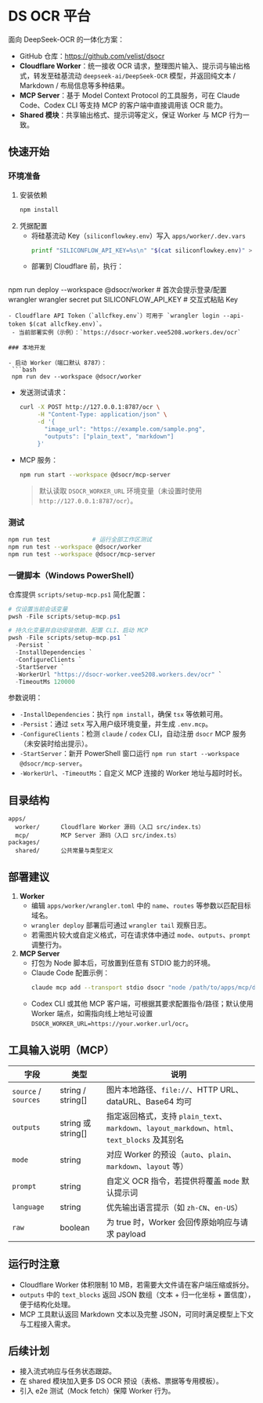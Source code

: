 # DS OCR 平台

面向 DeepSeek-OCR 的一体化方案：

- GitHub 仓库：<https://github.com/velist/dsocr>
- **Cloudflare Worker**：统一接收 OCR 请求，整理图片输入、提示词与输出格式，转发至硅基流动 `deepseek-ai/DeepSeek-OCR` 模型，并返回纯文本 / Markdown / 布局信息等多种结果。
- **MCP Server**：基于 Model Context Protocol 的工具服务，可在 Claude Code、Codex CLI 等支持 MCP 的客户端中直接调用该 OCR 能力。
- **Shared 模块**：共享输出格式、提示词等定义，保证 Worker 与 MCP 行为一致。

## 快速开始

### 环境准备

1. 安装依赖
   ```bash
   npm install
   ```
2. 凭据配置
   - 将硅基流动 Key（`siliconflowkey.env`）写入 `apps/worker/.dev.vars`
     ```bash
     printf "SILICONFLOW_API_KEY=%s\n" "$(cat siliconflowkey.env)" > apps/worker/.dev.vars
     ```
   - 部署到 Cloudflare 前，执行：
     ```bash
 npm run deploy --workspace @dsocr/worker  # 首次会提示登录/配置 wrangler
 wrangler secret put SILICONFLOW_API_KEY   # 交互式粘贴 Key
 ```
 - Cloudflare API Token（`allcfkey.env`）可用于 `wrangler login --api-token $(cat allcfkey.env)`。
  - 当前部署实例（示例）：`https://dsocr-worker.vee5208.workers.dev/ocr`

### 本地开发

- 启动 Worker（端口默认 8787）：
  ```bash
  npm run dev --workspace @dsocr/worker
  ```
- 发送测试请求：
  ```bash
  curl -X POST http://127.0.0.1:8787/ocr \
       -H "Content-Type: application/json" \
       -d '{
         "image_url": "https://example.com/sample.png",
         "outputs": ["plain_text", "markdown"]
       }'
  ```

- MCP 服务：
  ```bash
  npm run start --workspace @dsocr/mcp-server
  ```
  > 默认读取 `DSOCR_WORKER_URL` 环境变量（未设置时使用 `http://127.0.0.1:8787/ocr`）。

### 测试

```bash
npm run test            # 运行全部工作区测试
npm run test --workspace @dsocr/worker
npm run test --workspace @dsocr/mcp-server
```

### 一键脚本（Windows PowerShell）

仓库提供 `scripts/setup-mcp.ps1` 简化配置：

```powershell
# 仅设置当前会话变量
pwsh -File scripts/setup-mcp.ps1

# 持久化变量并自动安装依赖、配置 CLI、启动 MCP
pwsh -File scripts/setup-mcp.ps1 `
  -Persist `
  -InstallDependencies `
  -ConfigureClients `
  -StartServer `
  -WorkerUrl "https://dsocr-worker.vee5208.workers.dev/ocr" `
  -TimeoutMs 120000
```

参数说明：
- `-InstallDependencies`：执行 `npm install`，确保 `tsx` 等依赖可用。
- `-Persist`：通过 `setx` 写入用户级环境变量，并生成 `.env.mcp`。
- `-ConfigureClients`：检测 `claude` / `codex` CLI，自动注册 `dsocr` MCP 服务（未安装时给出提示）。
- `-StartServer`：新开 PowerShell 窗口运行 `npm run start --workspace @dsocr/mcp-server`。
- `-WorkerUrl`、`-TimeoutMs`：自定义 MCP 连接的 Worker 地址与超时时长。

## 目录结构

```
apps/
  worker/      Cloudflare Worker 源码（入口 src/index.ts）
  mcp/         MCP Server 源码（入口 src/index.ts）
packages/
  shared/      公共常量与类型定义
```

## 部署建议

1. **Worker**
   - 编辑 `apps/worker/wrangler.toml` 中的 `name`、`routes` 等参数以匹配目标域名。
   - `wrangler deploy` 部署后可通过 `wrangler tail` 观察日志。
   - 若需图片较大或自定义格式，可在请求体中通过 `mode`、`outputs`、`prompt` 调整行为。
2. **MCP Server**
   - 打包为 Node 脚本后，可放置到任意有 STDIO 能力的环境。
   - Claude Code 配置示例：
     ```bash
     claude mcp add --transport stdio dsocr "node /path/to/apps/mcp/dist/index.js"
     ```
   - Codex CLI 或其他 MCP 客户端，可根据其要求配置指令/路径；默认使用 Worker 端点，如需指向线上地址可设置 `DSOCR_WORKER_URL=https://your.worker.url/ocr`。

## 工具输入说明（MCP）

| 字段 | 类型 | 说明 |
| ---- | ---- | ---- |
| `source` / `sources` | string / string[] | 图片本地路径、`file://`、HTTP URL、dataURL、Base64 均可 |
| `outputs` | string 或 string[] | 指定返回格式，支持 `plain_text`、`markdown`、`layout_markdown`、`html`、`text_blocks` 及其别名 |
| `mode` | string | 对应 Worker 的预设（`auto`、`plain`、`markdown`、`layout` 等） |
| `prompt` | string | 自定义 OCR 指令，若提供将覆盖 `mode` 默认提示词 |
| `language` | string | 优先输出语言提示（如 `zh-CN`、`en-US`） |
| `raw` | boolean | 为 true 时，Worker 会回传原始响应与请求 payload |

## 运行时注意

- Cloudflare Worker 体积限制 10 MB，若需要大文件请在客户端压缩或拆分。
- `outputs` 中的 `text_blocks` 返回 JSON 数组（文本 + 归一化坐标 + 置信度），便于结构化处理。
- MCP 工具默认返回 Markdown 文本以及完整 JSON，可同时满足模型上下文与工程接入需求。

## 后续计划

- 接入流式响应与任务状态跟踪。
- 在 shared 模块加入更多 DS OCR 预设（表格、票据等专用模板）。
- 引入 e2e 测试（Mock fetch）保障 Worker 行为。
